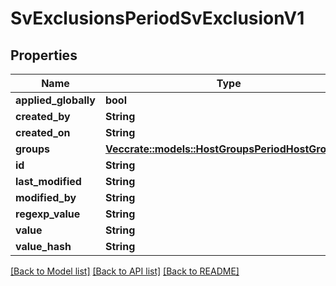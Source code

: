 # SvExclusionsPeriodSvExclusionV1

## Properties

Name | Type | Description | Notes
------------ | ------------- | ------------- | -------------
**applied_globally** | **bool** |  |
**created_by** | **String** |  |
**created_on** | **String** |  |
**groups** | [**Vec<crate::models::HostGroupsPeriodHostGroupV1>**](host_groups.HostGroupV1.md) |  |
**id** | **String** |  |
**last_modified** | **String** |  |
**modified_by** | **String** |  |
**regexp_value** | **String** |  |
**value** | **String** |  |
**value_hash** | **String** |  |

[[Back to Model list]](../README.md#documentation-for-models) [[Back to API list]](../README.md#documentation-for-api-endpoints) [[Back to README]](../README.md)
